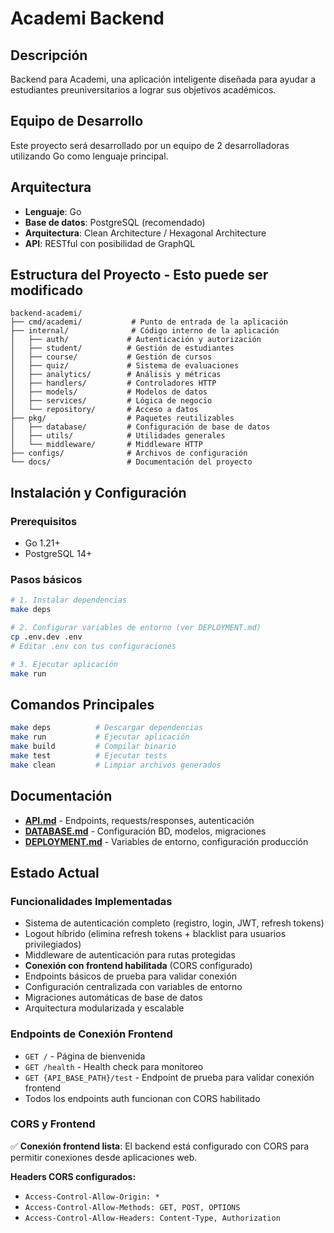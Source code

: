 # Academi Backend

## Descripción
Backend para Academi, una aplicación inteligente diseñada para ayudar a estudiantes preuniversitarios a lograr sus objetivos académicos.

## Equipo de Desarrollo
Este proyecto será desarrollado por un equipo de 2 desarrolladoras utilizando Go como lenguaje principal.

## Arquitectura
- **Lenguaje**: Go
- **Base de datos**: PostgreSQL (recomendado)
- **Arquitectura**: Clean Architecture / Hexagonal Architecture
- **API**: RESTful con posibilidad de GraphQL

## Estructura del Proyecto - Esto puede ser modificado
```
backend-academi/
├── cmd/academi/           # Punto de entrada de la aplicación
├── internal/              # Código interno de la aplicación
│   ├── auth/             # Autenticación y autorización
│   ├── student/          # Gestión de estudiantes
│   ├── course/           # Gestión de cursos
│   ├── quiz/             # Sistema de evaluaciones
│   ├── analytics/        # Análisis y métricas
│   ├── handlers/         # Controladores HTTP
│   ├── models/           # Modelos de datos
│   ├── services/         # Lógica de negocio
│   └── repository/       # Acceso a datos
├── pkg/                  # Paquetes reutilizables
│   ├── database/         # Configuración de base de datos
│   ├── utils/            # Utilidades generales
│   └── middleware/       # Middleware HTTP
├── configs/              # Archivos de configuración
└── docs/                 # Documentación del proyecto
```

## Instalación y Configuración

### Prerequisitos
- Go 1.21+
- PostgreSQL 14+

### Pasos básicos
```bash
# 1. Instalar dependencias
make deps

# 2. Configurar variables de entorno (ver DEPLOYMENT.md)
cp .env.dev .env
# Editar .env con tus configuraciones

# 3. Ejecutar aplicación
make run
```

## Comandos Principales

```bash
make deps          # Descargar dependencias
make run           # Ejecutar aplicación
make build         # Compilar binario
make test          # Ejecutar tests
make clean         # Limpiar archivos generados
```

## Documentación

- **[API.md](./API.md)** - Endpoints, requests/responses, autenticación
- **[DATABASE.md](./DATABASE.md)** - Configuración BD, modelos, migraciones  
- **[DEPLOYMENT.md](./DEPLOYMENT.md)** - Variables de entorno, configuración producción

## Estado Actual

### Funcionalidades Implementadas
- Sistema de autenticación completo (registro, login, JWT, refresh tokens)
- Logout híbrido (elimina refresh tokens + blacklist para usuarios privilegiados)
- Middleware de autenticación para rutas protegidas
- **Conexión con frontend habilitada** (CORS configurado)
- Endpoints básicos de prueba para validar conexión
- Configuración centralizada con variables de entorno
- Migraciones automáticas de base de datos
- Arquitectura modularizada y escalable

### Endpoints de Conexión Frontend
- `GET /` - Página de bienvenida
- `GET /health` - Health check para monitoreo
- `GET {API_BASE_PATH}/test` - Endpoint de prueba para validar conexión frontend
- Todos los endpoints auth funcionan con CORS habilitado

### CORS y Frontend
✅ **Conexión frontend lista**: El backend está configurado con CORS para permitir conexiones desde aplicaciones web.

**Headers CORS configurados:**
- `Access-Control-Allow-Origin: *`
- `Access-Control-Allow-Methods: GET, POST, OPTIONS`  
- `Access-Control-Allow-Headers: Content-Type, Authorization`
